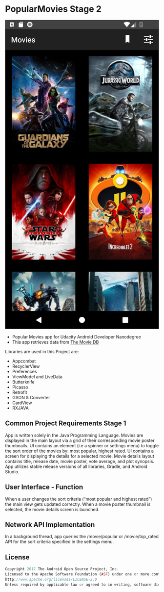 # PopularMovies Stage 2
![alt text](https://github.com/tschmidtbhv/PopularMovies/blob/master/Screenshot_1530210772.png)

- Popular Movies app for Udacity Android Developer Nanodegree
- This app retrieves data from [The Movie DB](https://www.themoviedb.org)

Libraries are used in this Project are:

- Appcombat
- RecyclerView
- Preferences
- ViewModel and LiveData
- Butterknife
- Picasso
- Retrofit
- GSON & Converter
- CardView
- RXJAVA


## Common Project Requirements Stage 1

App is written solely in the Java Programming Language.
Movies are displayed in the main layout via a grid of their corresponding movie poster thumbnails.
UI contains an element (i.e a spinner or settings menu) to toggle the sort order of the movies by: most popular, highest rated.
UI contains a screen for displaying the details for a selected movie.
Movie details layout contains title, release date, movie poster, vote average, and plot synopsis.
App utilizes stable release versions of all libraries, Gradle, and Android Studio.

## User Interface - Function

When a user changes the sort criteria (“most popular and highest rated”) the main view gets updated correctly.
When a movie poster thumbnail is selected, the movie details screen is launched.

## Network API Implementation

In a background thread, app queries the /movie/popular or /movie/top_rated API for the sort criteria specified in the settings menu.


## License
```php
Copyright 2017 The Android Open Source Project, Inc.
Licensed to the Apache Software Foundation (ASF) under one or more contributor license agreements. See the NOTICE file distributed with this work for additional information regarding copyright ownership. The ASF licenses this file to you under the Apache License, Version 2.0 (the "License"); you may not use this file except in compliance with the License. You may obtain a copy of the License at
http://www.apache.org/licenses/LICENSE-2.0
Unless required by applicable law or agreed to in writing, software distributed under the License is distributed on an "AS IS" BASIS, WITHOUT WARRANTIES OR CONDITIONS OF ANY KIND, either express or implied. See the License for the specific language governing permissions and limitations under the License.
```
